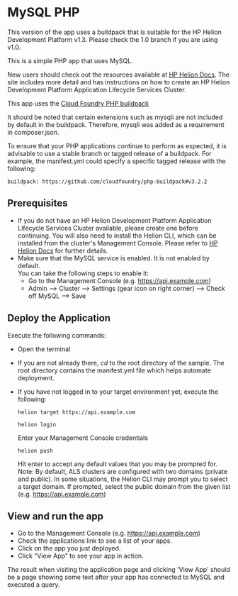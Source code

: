 # MySQL PHP 

This version of the app uses a buildpack that is suitable for the HP Helion 
Development Platform v1.3. Please check the 1.0 branch if you are using v1.0.

This is a simple PHP app that uses MySQL. 

New users should check out the resources available at [HP Helion Docs](http://docs.hpcloud.com/helion/devplatform/workbook/database/php/). 
The site includes more detail and has instructions on how to create an HP
Helion Development Platform Application Lifecycle Services Cluster.

This app uses the [Cloud Foundry PHP buildpack](https://github.com/cloudfoundry/php-buildpack)

It should be noted that certain extensions such as mysqli are not included by 
default in the buildpack. Therefore, mysqli was added as a requirement in 
composer.json. 

To ensure that your PHP applications continue to perform as expected, it is
advisable to use a stable branch or tagged release of a buildpack. For example,
the manifest.yml could specify a specific tagged release with the following:

`buildpack: https://github.com/cloudfoundry/php-buildpack#v3.2.2`

## Prerequisites
- If you do not have an HP Helion Development Platform Application Lifecycle 
  Services Cluster available, please create one before continuing. You will also
  need to install the Helion CLI, which can be installed from the cluster's
  Management Console. Please refer to [HP Helion Docs](http://docs.hpcloud.com/helion/devplatform/workbook/database/php/)
  for further details.  
- Make sure that the MySQL service is enabled. It is not enabled by default.    
  You can take the following steps to enable it:
    - Go to the Management Console (e.g. https://api.example.com)
    - Admin --> Cluster --> Settings (gear icon on right corner) --> Check off 
      MySQL --> Save
    
## Deploy the Application

Execute the following commands:

- Open the terminal
- If you are not already there, *cd* to the root directory of the sample. The 
  root directory contains the manifest.yml file which helps automate deployment. 
- If you have not logged in to your target environment yet, execute the following:

    `helion target https://api.example.com`
    
    `helion login`
    
    Enter your Management Console credentials
    
    `helion push`

    Hit enter to accept any default values that you may be prompted for. 
    Note: By default, ALS clusters are configured with two domains (private and
    public). In some situations, the Helion CLI may prompt you to select a target
    domain. If prompted, select the public domain from the given list (e.g. https://api.example.com)

## View and run the app
- Go to the Management Console (e.g. https://api.example.com)
- Check the applications link to see a list of your apps.
- Click on the app you just deployed.
- Click "View App" to see your app in action.

The result when visiting the application page and clicking 'View App' should be
a page showing some text after your app has connected to MySQL and executed a 
query.
